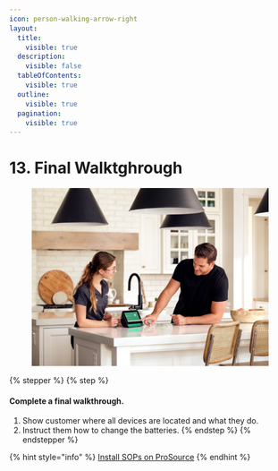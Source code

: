 ```yaml
---
icon: person-walking-arrow-right
layout:
  title:
    visible: true
  description:
    visible: false
  tableOfContents:
    visible: true
  outline:
    visible: true
  pagination:
    visible: true
---
```


# 13. Final Walktghrough

<div align="left"><figure><img src="../.gitbook/assets/web_use-20220825-Aug Brand Shoot-Lifestyle-Tech-SmartHub-Pro-0419.jpg" alt="" width="563"><figcaption></figcaption></figure></div>

{% stepper %}
{% step %}
#### Complete a final walkthrough.

1. Show customer where all devices are located and what they do.
2. Instruct them how to change the batteries.
{% endstep %}
{% endstepper %}

{% hint style="info" %}
[Install SOPs on ProSource](https://prosource.vivint.com/sop-installs/)
{% endhint %}


